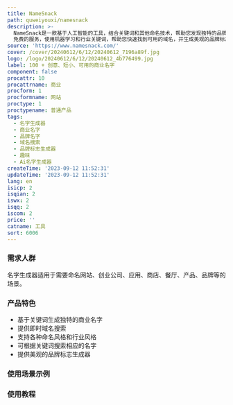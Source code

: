 ```yaml
---
title: NameSnack
path: quweiyouxi/namesnack
description: >-
  NameSnack是一款基于人工智能的工具，结合关键词和其他命名技术，帮助您发现独特的品牌名字。它提供了 100%
  免费的服务，使用机器学习和行业关键词，帮助您快速找到可用的域名，并生成美观的品牌标志。无论您是需要命名网站、创业公司、应用、商店、餐厅、产品还是品牌，名字生成器都能帮助您找到合适的名字。
source: 'https://www.namesnack.com/'
cover: /cover/20240612/6/12/20240612_7196a89f.jpg
logo: /logo/20240612/6/12/20240612_4b776499.jpg
label: 100 + 创意、短小、可用的商业名字
component: false
procattr: 10
procattrname: 商业
procform: 1
procformname: 网站
proctype: 1
proctypename: 普通产品
tags:
  - 名字生成器
  - 商业名字
  - 品牌名字
  - 域名搜索
  - 品牌标志生成器
  - 趣味
  - Ai名字生成器
createTime: '2023-09-12 11:52:31'
updateTime: '2023-09-12 11:52:31'
lang: en
isicp: 2
isqian: 2
iswx: 2
isqq: 2
iscom: 2
price: ''
catname: 工具
sort: 6006
---
```




### 需求人群
名字生成器适用于需要命名网站、创业公司、应用、商店、餐厅、产品、品牌等的场景。

### 产品特色
- 基于关键词生成独特的商业名字
- 提供即时域名搜索
- 支持各种命名风格和行业风格
- 可根据关键词搜索相应的名字
- 提供美观的品牌标志生成器

### 使用场景示例


### 使用教程


  

